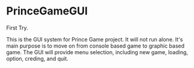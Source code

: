 # PrinceGameGUI
First Try.

This is the GUI system for Prince Game project. It will not run alone. It's main purpose is to move on from console based
game to graphic based game. The GUI will provide menu selection, including new game, loading, option, creding, and quit.

